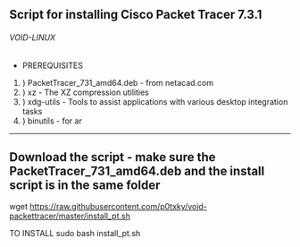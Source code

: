 ## Script for installing Cisco Packet Tracer 7.3.1 

###### VOID-LINUX

- PREREQUISITES

1. ) PacketTracer_731_amd64.deb - from netacad.com
2. ) xz - The XZ compression utilities
3. ) xdg-utils - Tools to assist applications with various desktop integration tasks
4. ) binutils - for ar 

***************************************************************************************************

## Download the script - make sure the PacketTracer_731_amd64.deb and the install script is in the same folder

wget https://raw.githubusercontent.com/p0txky/void-packettracer/master/install_pt.sh

TO INSTALL
sudo bash install_pt.sh

